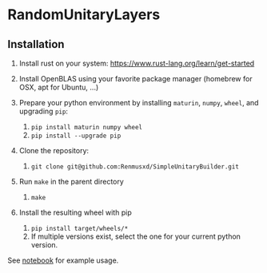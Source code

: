 # RandomUnitaryLayers

## Installation

1. Install rust on your system: https://www.rust-lang.org/learn/get-started
2. Install OpenBLAS using your favorite package manager (homebrew for OSX, apt for Ubuntu, ...)

3. Prepare your python environment by installing `maturin`, `numpy`, `wheel`, and upgrading `pip`:
    1. `pip install maturin numpy wheel`
    2. `pip install --upgrade pip`
4. Clone the repository:
    1. `git clone git@github.com:Renmusxd/SimpleUnitaryBuilder.git`
5. Run `make` in the parent directory
    1. `make`
6. Install the resulting wheel with pip
    1. `pip install target/wheels/*`
    2. If multiple versions exist, select the one for your current python version.

See [notebook](https://github.com/Renmusxd/RandomUnitaryLayers/blob/main/jupyter/Test.ipynb) for example usage.
